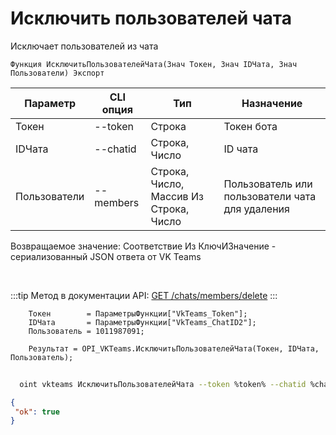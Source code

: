 ﻿---
sidebar_position: 1
---

# Исключить пользователей чата
 Исключает пользователей из чата



`Функция ИсключитьПользователейЧата(Знач Токен, Знач IDЧата, Знач Пользователи) Экспорт`

  | Параметр | CLI опция | Тип | Назначение |
  |-|-|-|-|
  | Токен | --token | Строка | Токен бота |
  | IDЧата | --chatid | Строка, Число | ID чата |
  | Пользователи | --members | Строка, Число, Массив Из Строка, Число | Пользователь или пользователи чата для удаления |

  
  Возвращаемое значение:   Соответствие Из КлючИЗначение - сериализованный JSON ответа от VK Teams

<br/>

:::tip
Метод в документации API: [GET /chats/members/delete](https://teams.vk.com/botapi/#/chats/get_chats_members_delete)
:::
<br/>


```bsl title="Пример кода"
    Токен        = ПараметрыФункции["VkTeams_Token"];
    IDЧата       = ПараметрыФункции["VkTeams_ChatID2"];
    Пользователь = 1011987091;

    Результат = OPI_VKTeams.ИсключитьПользователейЧата(Токен, IDЧата, Пользователь);
```



```sh title="Пример команды CLI"
    
  oint vkteams ИсключитьПользователейЧата --token %token% --chatid %chatid% --members %members%

```

```json title="Результат"
{
 "ok": true
}
```
